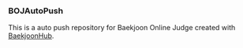 ### BOJAutoPush
This is a auto push repository for Baekjoon Online Judge created with [BaekjoonHub](https://github.com/BaekjoonHub/BaekjoonHub).
